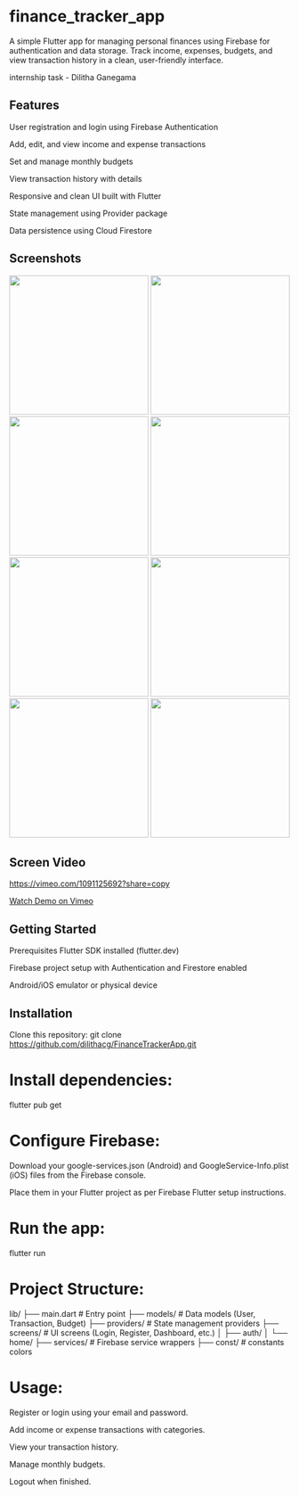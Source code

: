 # finance_tracker_app
A simple Flutter app for managing personal finances using Firebase for authentication and data storage. Track income, expenses, budgets, and view transaction history in a clean, user-friendly interface.

internship task - Dilitha Ganegama

## Features
User registration and login using Firebase Authentication

Add, edit, and view income and expense transactions

Set and manage monthly budgets

View transaction history with details

Responsive and clean UI built with Flutter

State management using Provider package

Data persistence using Cloud Firestore

## Screenshots
<img src="https://github.com/user-attachments/assets/1c4f97d3-2205-4ce9-946e-c6cff650b2a9" width="250" /> <img src="https://github.com/user-attachments/assets/52012f85-7393-4a59-b21a-9ce18741308e" width="250" /> <img src="https://github.com/user-attachments/assets/0f4d74ff-9beb-4758-bd55-3e017ba714c4" width="250" /> <img src="https://github.com/user-attachments/assets/67d3fb98-8d35-476f-8c7f-51d13194c4ca" width="250" /> <img src="https://github.com/user-attachments/assets/a57869bb-2641-4819-bc4f-928f59ef1330" width="250" /> <img src="https://github.com/user-attachments/assets/51080076-d6a3-4800-8f3f-76694226220a" width="250" /> <img src="https://github.com/user-attachments/assets/6e4606ec-5c60-4e01-97e4-56a363d6a3be" width="250" /> <img src="https://github.com/user-attachments/assets/4ae46a61-11da-4714-9d57-5389e068edd2" width="250" />

## Screen Video
https://vimeo.com/1091125692?share=copy

[Watch Demo on Vimeo](https://vimeo.com/1091125692)


## Getting Started

Prerequisites
Flutter SDK installed (flutter.dev)

Firebase project setup with Authentication and Firestore enabled

Android/iOS emulator or physical device

## Installation
Clone this repository:
git clone https://github.com/dilithacg/FinanceTrackerApp.git

# Install dependencies:
flutter pub get

# Configure Firebase:
Download your google-services.json (Android) and GoogleService-Info.plist (iOS) files from the Firebase console.

Place them in your Flutter project as per Firebase Flutter setup instructions.

# Run the app:
flutter run

# Project Structure:
lib/
├── main.dart                  # Entry point
├── models/                    # Data models (User, Transaction, Budget)
├── providers/                 # State management providers
├── screens/                   # UI screens (Login, Register, Dashboard, etc.)
│   ├── auth/
│   └── home/
├── services/                  # Firebase service wrappers
├── const/                     # constants colors

# Usage:
Register or login using your email and password.

Add income or expense transactions with categories.

View your transaction history.

Manage monthly budgets.

Logout when finished.

